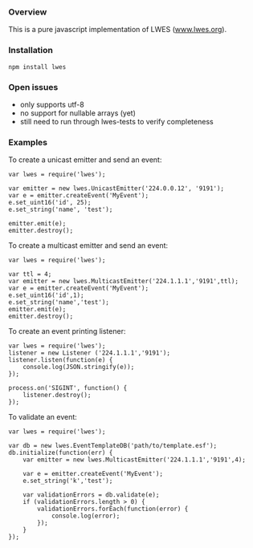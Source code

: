 ### Overview

This is a pure javascript implementation of LWES (www.lwes.org).

### Installation

`npm install lwes`

### Open issues

* only supports utf-8
* no support for nullable arrays (yet)
* still need to run through lwes-tests to verify completeness

### Examples

To create a unicast emitter and send an event:

```
var lwes = require('lwes');

var emitter = new lwes.UnicastEmitter('224.0.0.12', '9191');
var e = emitter.createEvent('MyEvent');
e.set_uint16('id', 25);
e.set_string('name', 'test');

emitter.emit(e);
emitter.destroy();
```

To create a multicast emitter and send an event:

```
var lwes = require('lwes');

var ttl = 4;
var emitter = new lwes.MulticastEmitter('224.1.1.1','9191',ttl);
var e = emitter.createEvent('MyEvent');
e.set_uint16('id',1);
e.set_string('name','test');
emitter.emit(e);
emitter.destroy();
```

To create an event printing listener:
```
var lwes = require('lwes');
listener = new Listener ('224.1.1.1','9191');
listener.listen(function(e) {
    console.log(JSON.stringify(e));
});

process.on('SIGINT', function() {
    listener.destroy();
});

```

To validate an event:
```
var lwes = require('lwes');

var db = new lwes.EventTemplateDB('path/to/template.esf');
db.initialize(function(err) {
    var emitter = new lwes.MulticastEmitter('224.1.1.1','9191',4);

    var e = emitter.createEvent('MyEvent');
    e.set_string('k','test');
    
    var validationErrors = db.validate(e);
    if (validationErrors.length > 0) {
        validationErrors.forEach(function(error) {
            console.log(error);
        });
    }
});

```
